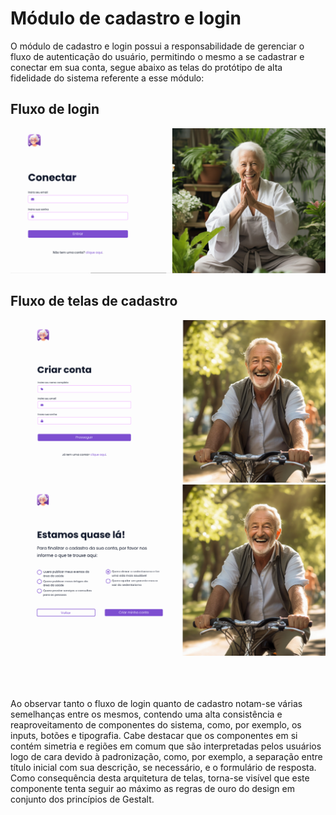 # Módulo de cadastro e login

O módulo de cadastro e login possui a responsabilidade de gerenciar o fluxo de autenticação do usuário, permitindo o mesmo a se cadastrar e conectar em sua conta, segue abaixo as telas do protótipo de alta fidelidade do sistema referente a esse módulo:

## Fluxo de login
<img alt="Tela de login" src="../../.github/img/telas/login/login.png" />

## Fluxo de telas de cadastro
<img alt="Tela de cadastro na primeira etapa" src="../../.github/img/telas/login/signup-1.png" />
<img alt="Tela de cadastro na segunda etapa" src="../../.github/img/telas/login/signup-2.png" />

<br/>
<br/>
<br/>
<br/>

Ao observar tanto o fluxo de login quanto de cadastro notam-se várias semelhanças entre os mesmos, contendo uma alta consistência e reaproveitamento de componentes do sistema, como, por exemplo, os inputs, botões e tipografia. Cabe destacar que os componentes em si contém simetria e regiões em comum que são interpretadas pelos usuários logo de cara devido à padronização, como, por exemplo, a separação entre título inicial com sua descrição, se necessário, e o formulário de resposta. Como consequência desta arquitetura de telas, torna-se visível que este componente tenta seguir ao máximo as regras de ouro do design em conjunto dos princípios de Gestalt.
